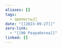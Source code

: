 ```yaml
---
aliases: []
tags:
  - зрелость/🌱
date: "[[2023-09-27]]"
zero-link:
  - "[[00 Разработка]]"
linked: []
---
```


 